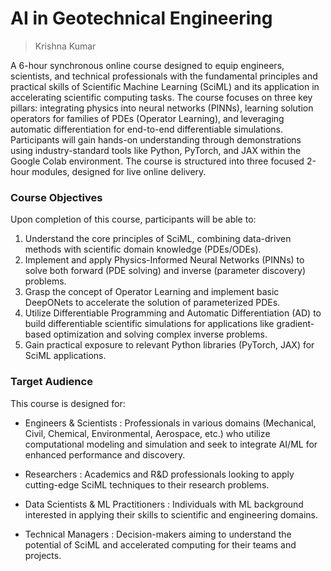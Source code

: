 # AI in Geotechnical Engineering

> Krishna Kumar

A 6-hour synchronous online course designed to equip engineers,
scientists, and technical professionals with the fundamental principles and practical skills of
Scientific Machine Learning (SciML) and its application in accelerating scientific computing
tasks. The course focuses on three key pillars: integrating physics into neural networks (PINNs),
learning solution operators for families of PDEs (Operator Learning), and leveraging automatic
differentiation for end-to-end differentiable simulations. Participants will gain hands-on
understanding through demonstrations using industry-standard tools like Python, PyTorch, and
JAX within the Google Colab environment. The course is structured into three focused 2-hour
modules, designed for live online delivery.

### Course Objectives
Upon completion of this course, participants will be able to:
1. Understand the core principles of SciML, combining data-driven methods with scientific 
domain knowledge (PDEs/ODEs).
2. Implement and apply Physics-Informed Neural Networks (PINNs) to solve both forward
(PDE solving) and inverse (parameter discovery) problems.
3. Grasp the concept of Operator Learning and implement basic DeepONets to accelerate
the solution of parameterized PDEs.
4. Utilize Differentiable Programming and Automatic Differentiation (AD) to build
differentiable scientific simulations for applications like gradient-based optimization and
solving complex inverse problems.
5. Gain practical exposure to relevant Python libraries (PyTorch, JAX) for SciML
applications.

### Target Audience
This course is designed for:
- Engineers & Scientists : Professionals in various domains (Mechanical, Civil,
Chemical, Environmental, Aerospace, etc.) who utilize computational modeling and
simulation and seek to integrate AI/ML for enhanced performance and discovery.

- Researchers : Academics and R&D professionals looking to apply cutting-edge SciML
techniques to their research problems.

- Data Scientists & ML Practitioners : Individuals with ML background interested in
applying their skills to scientific and engineering domains.

- Technical Managers : Decision-makers aiming to understand the potential of SciML and
accelerated computing for their teams and projects.